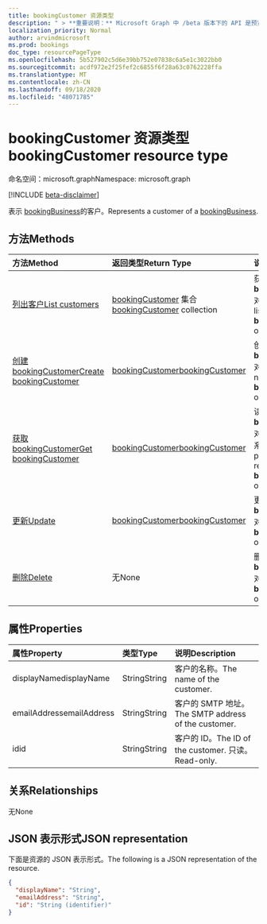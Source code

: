 ```yaml
---
title: bookingCustomer 资源类型
description: " > **重要说明：** Microsoft Graph 中 /beta 版本下的 API 是预览版，可能会发生变化。 不支持在生产应用程序中使用这些 API。"
localization_priority: Normal
author: arvindmicrosoft
ms.prod: bookings
doc_type: resourcePageType
ms.openlocfilehash: 5b527902c5d6e39bb752e07838c6a5e1c3022bb0
ms.sourcegitcommit: acdf972e2f25fef2c6855f6f28a63c0762228ffa
ms.translationtype: MT
ms.contentlocale: zh-CN
ms.lasthandoff: 09/18/2020
ms.locfileid: "48071785"
---
```

# <a name="bookingcustomer-resource-type"></a><span data-ttu-id="9592b-104">bookingCustomer 资源类型</span><span class="sxs-lookup"><span data-stu-id="9592b-104">bookingCustomer resource type</span></span>

<span data-ttu-id="9592b-105">命名空间：microsoft.graph</span><span class="sxs-lookup"><span data-stu-id="9592b-105">Namespace: microsoft.graph</span></span>

 [!INCLUDE [beta-disclaimer](../../includes/beta-disclaimer.md)]
 
<span data-ttu-id="9592b-106">表示 [bookingBusiness](bookingbusiness.md)的客户。</span><span class="sxs-lookup"><span data-stu-id="9592b-106">Represents a customer of a [bookingBusiness](bookingbusiness.md).</span></span>


## <a name="methods"></a><span data-ttu-id="9592b-107">方法</span><span class="sxs-lookup"><span data-stu-id="9592b-107">Methods</span></span>

| <span data-ttu-id="9592b-108">方法</span><span class="sxs-lookup"><span data-stu-id="9592b-108">Method</span></span>           | <span data-ttu-id="9592b-109">返回类型</span><span class="sxs-lookup"><span data-stu-id="9592b-109">Return Type</span></span>    |<span data-ttu-id="9592b-110">说明</span><span class="sxs-lookup"><span data-stu-id="9592b-110">Description</span></span>|
|:---------------|:--------|:----------|
|[<span data-ttu-id="9592b-111">列出客户</span><span class="sxs-lookup"><span data-stu-id="9592b-111">List customers</span></span>](../api/bookingbusiness-list-customers.md) | <span data-ttu-id="9592b-112">[bookingCustomer](bookingcustomer.md) 集合</span><span class="sxs-lookup"><span data-stu-id="9592b-112">[bookingCustomer](bookingcustomer.md) collection</span></span> | <span data-ttu-id="9592b-113">获取 **bookingCustomer** 对象的列表。</span><span class="sxs-lookup"><span data-stu-id="9592b-113">Get a list of **bookingCustomer** objects.</span></span> |
|[<span data-ttu-id="9592b-114">创建 bookingCustomer</span><span class="sxs-lookup"><span data-stu-id="9592b-114">Create bookingCustomer</span></span>](../api/bookingbusiness-post-customers.md) | [<span data-ttu-id="9592b-115">bookingCustomer</span><span class="sxs-lookup"><span data-stu-id="9592b-115">bookingCustomer</span></span>](bookingcustomer.md) | <span data-ttu-id="9592b-116">创建新的 **bookingCustomer** 对象。</span><span class="sxs-lookup"><span data-stu-id="9592b-116">Create a new **bookingCustomer** object.</span></span> |
|[<span data-ttu-id="9592b-117">获取 bookingCustomer</span><span class="sxs-lookup"><span data-stu-id="9592b-117">Get bookingCustomer</span></span>](../api/bookingcustomer-get.md) | [<span data-ttu-id="9592b-118">bookingCustomer</span><span class="sxs-lookup"><span data-stu-id="9592b-118">bookingCustomer</span></span>](bookingcustomer.md) |<span data-ttu-id="9592b-119">读取 **bookingCustomer** 对象的属性和关系。</span><span class="sxs-lookup"><span data-stu-id="9592b-119">Read the properties and relationships of a **bookingCustomer** object.</span></span>|
|[<span data-ttu-id="9592b-120">更新</span><span class="sxs-lookup"><span data-stu-id="9592b-120">Update</span></span>](../api/bookingcustomer-update.md) | [<span data-ttu-id="9592b-121">bookingCustomer</span><span class="sxs-lookup"><span data-stu-id="9592b-121">bookingCustomer</span></span>](bookingcustomer.md) |<span data-ttu-id="9592b-122">更新 **bookingCustomer** 对象。</span><span class="sxs-lookup"><span data-stu-id="9592b-122">Update a **bookingCustomer** object.</span></span> |
|[<span data-ttu-id="9592b-123">删除</span><span class="sxs-lookup"><span data-stu-id="9592b-123">Delete</span></span>](../api/bookingcustomer-delete.md) | <span data-ttu-id="9592b-124">无</span><span class="sxs-lookup"><span data-stu-id="9592b-124">None</span></span> |<span data-ttu-id="9592b-125">删除 **bookingCustomer** 对象。</span><span class="sxs-lookup"><span data-stu-id="9592b-125">Delete a **bookingCustomer** object.</span></span> |

## <a name="properties"></a><span data-ttu-id="9592b-126">属性</span><span class="sxs-lookup"><span data-stu-id="9592b-126">Properties</span></span>
| <span data-ttu-id="9592b-127">属性</span><span class="sxs-lookup"><span data-stu-id="9592b-127">Property</span></span>     | <span data-ttu-id="9592b-128">类型</span><span class="sxs-lookup"><span data-stu-id="9592b-128">Type</span></span>   |<span data-ttu-id="9592b-129">说明</span><span class="sxs-lookup"><span data-stu-id="9592b-129">Description</span></span>|
|:---------------|:--------|:----------|
|<span data-ttu-id="9592b-130">displayName</span><span class="sxs-lookup"><span data-stu-id="9592b-130">displayName</span></span>|<span data-ttu-id="9592b-131">String</span><span class="sxs-lookup"><span data-stu-id="9592b-131">String</span></span>|<span data-ttu-id="9592b-132">客户的名称。</span><span class="sxs-lookup"><span data-stu-id="9592b-132">The name of the customer.</span></span>|
|<span data-ttu-id="9592b-133">emailAddress</span><span class="sxs-lookup"><span data-stu-id="9592b-133">emailAddress</span></span>|<span data-ttu-id="9592b-134">String</span><span class="sxs-lookup"><span data-stu-id="9592b-134">String</span></span>|<span data-ttu-id="9592b-135">客户的 SMTP 地址。</span><span class="sxs-lookup"><span data-stu-id="9592b-135">The SMTP address of the customer.</span></span>|
|<span data-ttu-id="9592b-136">id</span><span class="sxs-lookup"><span data-stu-id="9592b-136">id</span></span>|<span data-ttu-id="9592b-137">String</span><span class="sxs-lookup"><span data-stu-id="9592b-137">String</span></span>| <span data-ttu-id="9592b-138">客户的 ID。</span><span class="sxs-lookup"><span data-stu-id="9592b-138">The ID of the customer.</span></span> <span data-ttu-id="9592b-139">只读。</span><span class="sxs-lookup"><span data-stu-id="9592b-139">Read-only.</span></span>|

## <a name="relationships"></a><span data-ttu-id="9592b-140">关系</span><span class="sxs-lookup"><span data-stu-id="9592b-140">Relationships</span></span>
<span data-ttu-id="9592b-141">无</span><span class="sxs-lookup"><span data-stu-id="9592b-141">None</span></span>


## <a name="json-representation"></a><span data-ttu-id="9592b-142">JSON 表示形式</span><span class="sxs-lookup"><span data-stu-id="9592b-142">JSON representation</span></span>

<span data-ttu-id="9592b-143">下面是资源的 JSON 表示形式。</span><span class="sxs-lookup"><span data-stu-id="9592b-143">The following is a JSON representation of the resource.</span></span>

<!-- {
  "blockType": "resource",
  "optionalProperties": [

  ],
  "@odata.type": "microsoft.graph.bookingCustomer"
}-->

```json
{
  "displayName": "String",
  "emailAddress": "String",
  "id": "String (identifier)"
}

```

<!-- uuid: 8fcb5dbc-d5aa-4681-8e31-b001d5168d79
2015-10-25 14:57:30 UTC -->
<!--
{
  "type": "#page.annotation",
  "description": "bookingCustomer resource",
  "keywords": "",
  "section": "documentation",
  "tocPath": "",
  "suppressions": []
}
-->


